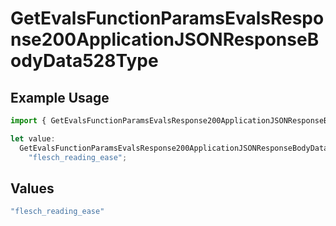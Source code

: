 # GetEvalsFunctionParamsEvalsResponse200ApplicationJSONResponseBodyData528Type

## Example Usage

```typescript
import { GetEvalsFunctionParamsEvalsResponse200ApplicationJSONResponseBodyData528Type } from "@orq-ai/node/models/operations";

let value:
  GetEvalsFunctionParamsEvalsResponse200ApplicationJSONResponseBodyData528Type =
    "flesch_reading_ease";
```

## Values

```typescript
"flesch_reading_ease"
```